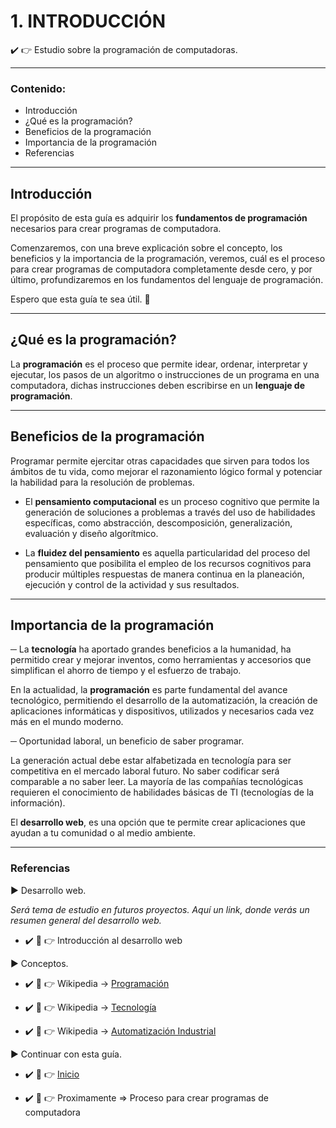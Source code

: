 # 1. INTRODUCCIÓN

:heavy_check_mark: :point_right: Estudio sobre la programación de computadoras.

- - -

### Contenido:

* Introducción
* ¿Qué es la programación?
* Beneficios de la programación
* Importancia de la programación
* Referencias

- - -

## Introducción 

El propósito de esta guía es adquirir los **fundamentos de programación** necesarios para crear programas de computadora. 

Comenzaremos, con una breve explicación sobre el concepto, los beneficios y la importancia de la programación, veremos, cuál es el proceso para crear programas de computadora completamente desde cero, y por último, profundizaremos en los fundamentos del lenguaje de programación.

Espero que esta guía te sea útil. :100:

- - -

## ¿Qué es la programación?

La **programación** es el proceso que permite idear, ordenar, interpretar y ejecutar, los pasos de un algoritmo o instrucciones de un programa en una computadora, dichas instrucciones deben escribirse en un **lenguaje de programación**.

- - -

## Beneficios de la programación

Programar permite ejercitar otras capacidades que sirven para todos los ámbitos de tu vida, como mejorar el razonamiento lógico formal y potenciar la habilidad para la resolución de problemas.

- El **pensamiento computacional** es un proceso cognitivo que permite la generación de soluciones a problemas a través del uso de habilidades específicas, como abstracción, descomposición, generalización, evaluación y diseño algorítmico.

- La **fluidez del pensamiento** es aquella particularidad del proceso del pensamiento que posibilita el empleo de los recursos cognitivos para producir múltiples respuestas de manera continua en la planeación, ejecución y control de la actividad y sus resultados.

- - -
 
## Importancia de la programación

─ La **tecnología** ha aportado grandes beneficios a la humanidad, ha permitido crear y mejorar inventos, como herramientas y accesorios que simplifican el ahorro de tiempo y el esfuerzo de trabajo. 

En la actualidad, la **programación** es parte fundamental del avance tecnológico, permitiendo el desarrollo de la automatización, la creación de aplicaciones informáticas y dispositivos, utilizados y necesarios cada vez más en el mundo moderno.

─ Oportunidad laboral, un beneficio de saber programar. 

La generación actual debe estar alfabetizada en tecnología para ser competitiva en el mercado laboral futuro. No saber codificar será comparable a no saber leer. La mayoría de las compañías tecnológicas requieren el conocimiento de habilidades básicas de TI (tecnologías de la información).

El **desarrollo web**, es una opción que te permite crear aplicaciones que ayudan a tu comunidad o al medio ambiente.

- - -

### Referencias

► Desarrollo web.

*Será tema de estudio en futuros proyectos. Aquí un link, donde verás un resumen general del desarrollo web.*

* :heavy_check_mark: :eyes: :point_right: Introducción al desarrollo web

► Conceptos.

* :heavy_check_mark: :eyes: :point_right: Wikipedia → [Programación](https://es.wikipedia.org/wiki/Programaci%C3%B3n "Wikipedia-Programación")

* :heavy_check_mark: :eyes: :point_right: Wikipedia → [Tecnología](https://es.wikipedia.org/wiki/Tecnolog%C3%ADa "Wikipedia-Tecnología")

* :heavy_check_mark: :eyes: :point_right: Wikipedia → [Automatización Industrial](https://es.wikipedia.org/wiki/Automatizaci%C3%B3n_industrial "Wikipedia-Automatización_industrial")

► Continuar con esta guía.

* :heavy_check_mark: :eyes: :point_right: [Inicio](https://github.com/DeveloperLuisF3/introduccionALaProgramacion "Ir a inicio")

* :heavy_check_mark: :eyes: :point_right: Proximamente => Proceso para crear programas de computadora
